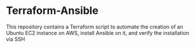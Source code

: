 # Terraform-Ansible
This repository contains a Terraform script to automate the creation of an Ubuntu EC2 instance on AWS, install Ansible on it, and verify the installation via SSH
